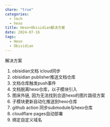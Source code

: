 ```yaml
---
share: "true"
categories:
  - tech
  - hexo
title: Hexo+Obisidian解决方案
date: 2024-07-16
tags:
  - Hexo
  - Obisidian
---
```

解决方案
1. obisidian文档 icloud同步
2. obisidian publisher推送文档仓库
3. 文档仓库触发push事件
4. 文档脱离hexo仓库，以子模块引入
5. 图床外链, 因为无法找到合适hexo的图片路径方案
6. 子模块更新自动化推送到hexo仓库
7. github action 同步submodule与hexo仓库
8. cloudflare pages自动部署
9. 绑定自定义域名
